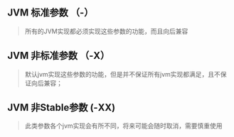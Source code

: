 ## JVM 标准参数 （-）
> 所有的JVM实现都必须实现这些参数的功能，而且向后兼容


## JVM 非标准参数 （-X）
> 默认jvm实现这些参数的功能，但是并不保证所有jvm实现都满足，且不保证向后兼容；


## JVM 非Stable参数 (-XX)
> 此类参数各个jvm实现会有所不同，将来可能会随时取消，需要慎重使用
